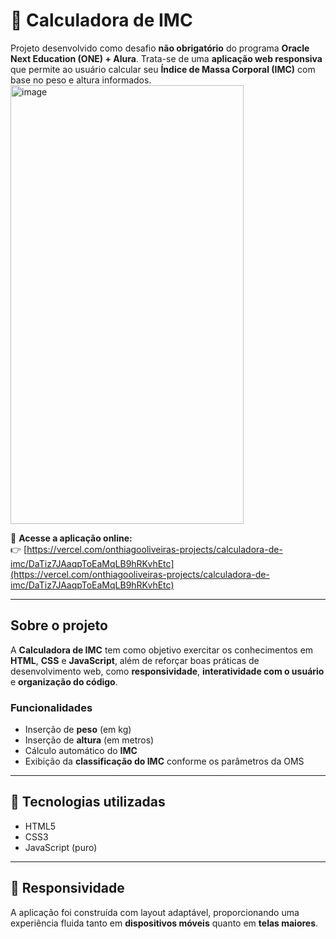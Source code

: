 # 💪 Calculadora de IMC

Projeto desenvolvido como desafio **não obrigatório** do programa **Oracle Next Education (ONE) + Alura**. Trata-se de uma **aplicação web responsiva** que permite ao usuário calcular seu **Índice de Massa Corporal (IMC)** com base no peso e altura informados.
<img width="373" height="702" alt="image" src="https://github.com/user-attachments/assets/6620941c-4b9e-4c70-b54c-ba91c394a202" />


🔗 **Acesse a aplicação online:**  
👉 [https://vercel.com/onthiagooliveiras-projects/calculadora-de-imc/DaTiz7JAaqpToEaMqLB9hRKvhEtc](https://vercel.com/onthiagooliveiras-projects/calculadora-de-imc/DaTiz7JAaqpToEaMqLB9hRKvhEtc)

---

##  Sobre o projeto

A **Calculadora de IMC** tem como objetivo exercitar os conhecimentos em **HTML**, **CSS** e **JavaScript**, além de reforçar boas práticas de desenvolvimento web, como **responsividade**, **interatividade com o usuário** e **organização do código**.

### Funcionalidades

- Inserção de **peso** (em kg)  
- Inserção de **altura** (em metros)  
- Cálculo automático do **IMC**  
- Exibição da **classificação do IMC** conforme os parâmetros da OMS

---

## 🔧 Tecnologias utilizadas

- HTML5  
- CSS3  
- JavaScript (puro)

---

## 📱 Responsividade

A aplicação foi construída com layout adaptável, proporcionando uma experiência fluida tanto em **dispositivos móveis** quanto em **telas maiores**.

